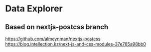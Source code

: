 # Data Explorer

## Based on nextjs-postcss branch

https://github.com/almeynman/nextjs-postcss
https://blog.intellection.kz/next-js-and-css-modules-37e785a98bb0
